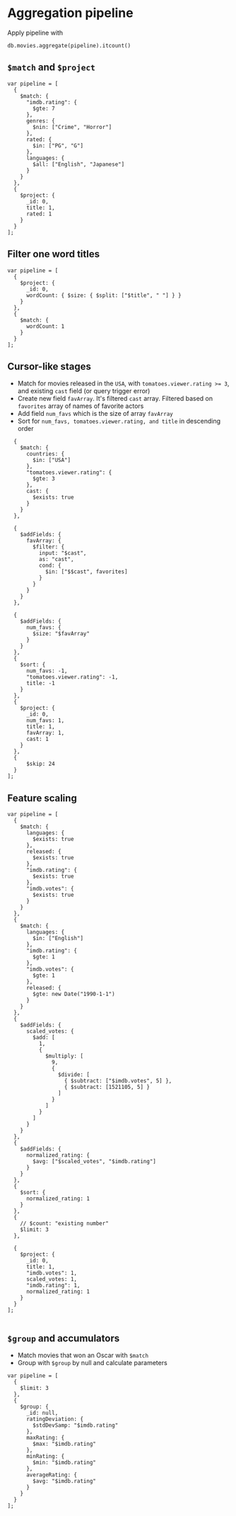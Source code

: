 # Aggregation pipeline

Apply pipeline with

```
db.movies.aggregate(pipeline).itcount()
```

## `$match` and `$project`

```
var pipeline = [
  {
    $match: {
      "imdb.rating": {
        $gte: 7
      },
      genres: {
        $nin: ["Crime", "Horror"]
      },
      rated: {
        $in: ["PG", "G"]
      },
      languages: {
        $all: ["English", "Japanese"]
      }
    }
  },
  {
    $project: {
      _id: 0,
      title: 1,
      rated: 1
    }
  }
];

```

## Filter one word titles

```
var pipeline = [
  {
    $project: {
      _id: 0,
      wordCount: { $size: { $split: ["$title", " "] } }
    }
  },
  {
    $match: {
      wordCount: 1
    }
  }
];

```

## Cursor-like stages

- Match for movies released in the `USA`, with `tomatoes.viewer.rating >= 3`, and existing `cast` field (or query trigger error)
- Create new field `favArray`. It's filtered `cast` array. Filtered based on `favorites` array of names of favorite actors
- Add field `num_favs` which is the size of array `favArray`
- Sort for `num_favs, tomatoes.viewer.rating, and title` in descending order

```var pipeline = [
  {
    $match: {
      countries: {
        $in: ["USA"]
      },
      "tomatoes.viewer.rating": {
        $gte: 3
      },
      cast: {
        $exists: true
      }
    }
  },

  {
    $addFields: {
      favArray: {
        $filter: {
          input: "$cast",
          as: "cast",
          cond: {
            $in: ["$$cast", favorites]
          }
        }
      }
    }
  },

  {
    $addFields: {
      num_favs: {
        $size: "$favArray"
      }
    }
  },
  {
    $sort: {
      num_favs: -1,
      "tomatoes.viewer.rating": -1,
      title: -1
    }
  },
  {
    $project: {
      _id: 0,
      num_favs: 1,
      title: 1,
      favArray: 1,
      cast: 1
    }
  },
  {
      $skip: 24
  }
];

```

## Feature scaling

```
var pipeline = [
  {
    $match: {
      languages: {
        $exists: true
      },
      released: {
        $exists: true
      },
      "imdb.rating": {
        $exists: true
      },
      "imdb.votes": {
        $exists: true
      }
    }
  },
  {
    $match: {
      languages: {
        $in: ["English"]
      },
      "imdb.rating": {
        $gte: 1
      },
      "imdb.votes": {
        $gte: 1
      },
      released: {
        $gte: new Date("1990-1-1")
      }
    }
  },
  {
    $addFields: {
      scaled_votes: {
        $add: [
          1,
          {
            $multiply: [
              9,
              {
                $divide: [
                  { $subtract: ["$imdb.votes", 5] },
                  { $subtract: [1521105, 5] }
                ]
              }
            ]
          }
        ]
      }
    }
  },
  {
    $addFields: {
      normalized_rating: {
        $avg: ["$scaled_votes", "$imdb.rating"]
      }
    }
  },
  {
    $sort: {
      normalized_rating: 1
    }
  },
  {
    // $count: "existing number"
    $limit: 3
  },

  {
    $project: {
      _id: 0,
      title: 1,
      "imdb.votes": 1,
      scaled_votes: 1,
      "imdb.rating": 1,
      normalized_rating: 1
    }
  }
];


```

## `$group` and accumulators

- Match movies that won an Oscar with `$match`
- Group with `$group` by null and calculate parameters

```
var pipeline = [
  {
    $limit: 3
  },
  {
    $group: {
      _id: null,
      ratingDeviation: {
        $stdDevSamp: "$imdb.rating"
      },
      maxRating: {
        $max: "$imdb.rating"
      },
      minRating: {
        $min: "$imdb.rating"
      },
      averageRating: {
        $avg: "$imdb.rating"
      }
    }
  }
];

```
